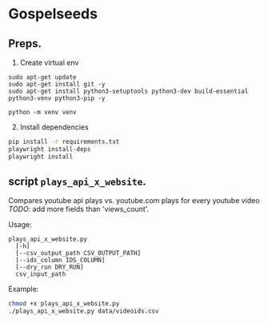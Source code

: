 # Gospelseeds


## Preps.

1. Create virtual env

```shell
sudo apt-get update
sudo apt-get install git -y
sudo apt-get install python3-setuptools python3-dev build-essential python3-venv python3-pip -y

python -m venv venv
```

2. Install dependencies

```bash
pip install -r requirements.txt
playwright install-deps
playwright install
```


## script `plays_api_x_website`.

Compares youtube api plays vs. youtube.com plays for every youtube video \
*TODO*: add more fields than 'views_count'.

Usage: 
```
plays_api_x_website.py 
  [-h] 
  [--csv_output_path CSV_OUTPUT_PATH] 
  [--ids_column IDS_COLUMN] 
  [--dry_run DRY_RUN] 
  csv_input_path
```

Example:
```bash
chmod +x plays_api_x_website.py
./plays_api_x_website.py data/videoids.csv
```